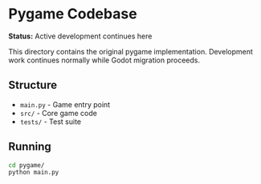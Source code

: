 # Pygame Codebase

**Status:** Active development continues here

This directory contains the original pygame implementation.
Development work continues normally while Godot migration proceeds.

## Structure
- `main.py` - Game entry point
- `src/` - Core game code
- `tests/` - Test suite

## Running
```bash
cd pygame/
python main.py
```
